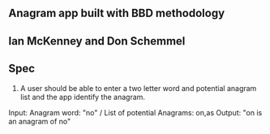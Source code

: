 ## Anagram app built with BBD methodology

## Ian McKenney and Don Schemmel

## Spec

1. A user should be able to enter a two letter word and potential anagram list and the app identify the anagram.

Input: Anagram word: "no" /  List of potential Anagrams: on,as
Output: "on is an anagram of no"
